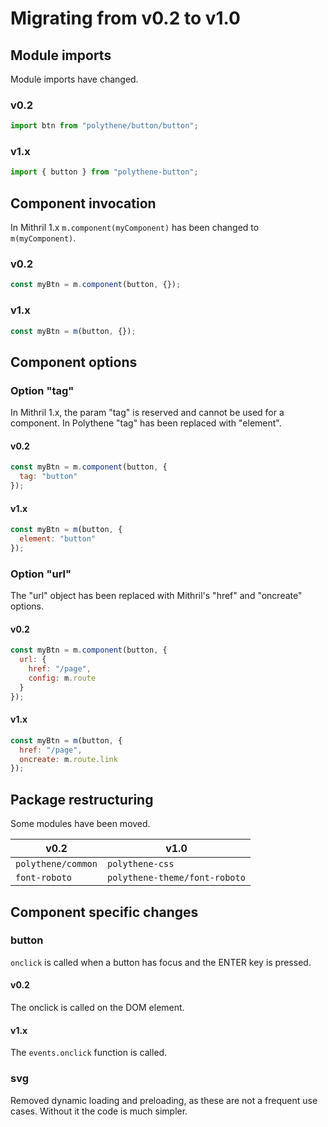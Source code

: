 # Migrating from v0.2 to v1.0

## Module imports

Module imports have changed. 

### v0.2

```javascript
import btn from "polythene/button/button";
```

### v1.x

```javascript
import { button } from "polythene-button";
```


## Component invocation

In Mithril 1.x `m.component(myComponent)` has been changed to `m(myComponent)`.

### v0.2

```javascript
const myBtn = m.component(button, {});
```

### v1.x

```javascript
const myBtn = m(button, {});
```

## Component options

### Option "tag"

In Mithril 1.x, the param "tag" is reserved and cannot be used for a component. In Polythene "tag" has been replaced with "element".

#### v0.2

```javascript
const myBtn = m.component(button, {
  tag: "button"
});
```

#### v1.x

```javascript
const myBtn = m(button, {
  element: "button"
});
```

### Option "url"

The "url" object has been replaced with Mithril's "href" and "oncreate" options.

#### v0.2

```javascript
const myBtn = m.component(button, {
  url: {
    href: "/page",
    config: m.route
  }
});
```

#### v1.x

```javascript
const myBtn = m(button, {
  href: "/page",
  oncreate: m.route.link
});
```


## Package restructuring

Some modules have been moved.

v0.2             |  v1.0
---------------- | ----------------
`polythene/common` | `polythene-css`
`font-roboto`      | `polythene-theme/font-roboto`


## Component specific changes

### button

`onclick` is called when a button has focus and the ENTER key is pressed.

#### v0.2

The onclick is called on the DOM element.

#### v1.x

The `events.onclick` function is called.

### svg

Removed dynamic loading and preloading, as these are not a frequent use cases. Without it the code is much simpler.





